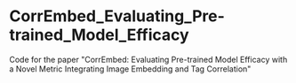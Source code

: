 # CorrEmbed_Evaluating_Pre-trained_Model_Efficacy
Code for the paper "CorrEmbed: Evaluating Pre-trained Model Efficacy with a Novel Metric Integrating Image Embedding and Tag Correlation"
